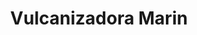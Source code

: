 ---
title: "Vulcanizadora Marin"
url: /zitacuaro/vulcanizadora-marin/
shop: reparación de automóviles
---